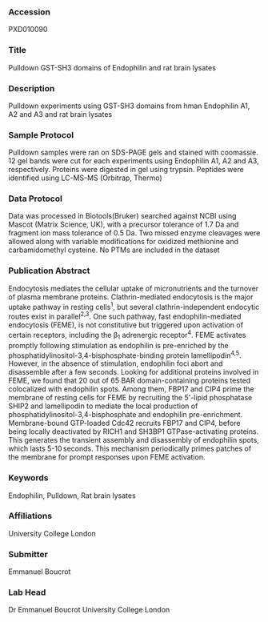 ### Accession
PXD010090

### Title
Pulldown GST-SH3 domains of Endophilin and rat brain lysates

### Description
Pulldown experiments using GST-SH3 domains from hman Endophilin A1, A2 and A3 and rat brain lysates

### Sample Protocol
Pulldown samples were ran on SDS-PAGE gels and stained with coomassie. 12 gel bands were cut for each experiments using Endophilin A1, A2 and A3, respectively. Proteins were digested in gel using trypsin. Peptides were identified using LC-MS-MS (Orbitrap, Thermo)

### Data Protocol
Data was processed in Biotools(Bruker) searched against NCBI using Mascot (Matrix Science, UK), with a precursor tolerance of 1.7 Da and fragment ion mass tolerance of 0.5 Da.  Two missed enzyme cleavages were allowed along with variable modifications for oxidized methionine and carbamidomethyl cysteine. No PTMs are included in the dataset

### Publication Abstract
Endocytosis mediates the cellular uptake of micronutrients and the turnover of plasma membrane proteins. Clathrin-mediated endocytosis is the major uptake pathway in resting cells<sup>1</sup>, but several clathrin-independent endocytic routes exist in parallel<sup>2,3</sup>. One such pathway, fast endophilin-mediated endocytosis (FEME), is not constitutive but triggered upon activation of certain receptors, including the &#x3b2;<sub>1</sub> adrenergic receptor<sup>4</sup>. FEME activates promptly following stimulation as endophilin is pre-enriched by the phosphatidylinositol-3,4-bisphosphate-binding protein lamellipodin<sup>4,5</sup>. However, in the absence of stimulation, endophilin foci abort and disassemble after a few seconds. Looking for additional proteins involved in FEME, we found that 20 out of 65 BAR domain-containing proteins tested colocalized with endophilin spots. Among them, FBP17 and CIP4 prime the membrane of resting cells for FEME by recruiting the 5'-lipid phosphatase SHIP2 and lamellipodin to mediate the local production of phosphatidylinositol-3,4-bisphosphate and endophilin pre-enrichment. Membrane-bound GTP-loaded Cdc42 recruits FBP17 and CIP4, before being locally deactivated by RICH1 and SH3BP1 GTPase-activating proteins. This generates the transient assembly and disassembly of endophilin spots, which lasts 5-10&#x2009;seconds. This mechanism periodically primes patches of the membrane for prompt responses upon FEME activation.

### Keywords
Endophilin, Pulldown, Rat brain lysates

### Affiliations
University College London

### Submitter
Emmanuel Boucrot

### Lab Head
Dr Emmanuel Boucrot
University College London


